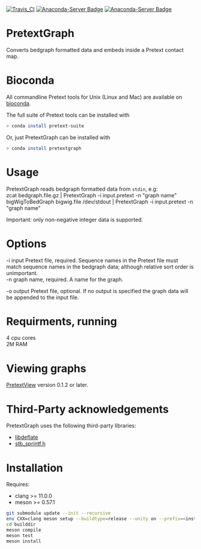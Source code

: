 [![Travis_CI](https://travis-ci.org/wtsi-hpag/PretextGraph.svg?branch=master)](https://travis-ci.org/github/wtsi-hpag/PretextGraph)
[![Anaconda-Server Badge](https://anaconda.org/bioconda/pretext-suite/badges/installer/conda.svg)](https://conda.anaconda.org/bioconda)
[![Anaconda-Server Badge](https://anaconda.org/bioconda/pretextgraph/badges/downloads.svg)](https://anaconda.org/bioconda/pretextgraph)
# PretextGraph
Converts bedgraph formatted data and embeds inside a Pretext contact map.

# Bioconda
All commandline Pretext tools for Unix (Linux and Mac) are available on [bioconda](https://bioconda.github.io/).<br/>

The full suite of Pretext tools can be installed with
```sh
> conda install pretext-suite
```
Or, just PretextGraph can be installed with
```sh
> conda install pretextgraph
```

# Usage
PretextGraph reads bedgraph formatted data from `stdin`, e.g:<br/>
zcat bedgraph.file.gz | PretextGraph -i input.pretext -n "graph name"<br/>
bigWigToBedGraph bigwig.file /dev/stdout | PretextGraph -i input.pretext -n "graph name"

Important: only non-negative integer data is supported.

# Options
-i input Pretext file, required. Sequence names in the Pretext file must match sequence names in the bedgraph data; although relative sort order is unimportant.<br/>
-n graph name, required. A name for the graph.<br/>

-o output Pretext file, optional. If no output is specified the graph data will be appended to the input file.<br/>

# Requirments, running
4 cpu cores <br/>
2M RAM <br/>

# Viewing graphs
[PretextView](https://github.com/wtsi-hpag/PretextView) version 0.1.2 or later.

# Third-Party acknowledgements
PretextGraph uses the following third-party libraries:<br/>
* [libdeflate](https://github.com/ebiggers/libdeflate)<br/>
* [stb_sprintf.h](https://github.com/nothings/stb/blob/master/stb_sprintf.h)

# Installation
Requires:
* clang >= 11.0.0
* meson >= 0.57.1
```bash
git submodule update --init --recursive
env CXX=clang meson setup --buildtype=release --unity on --prefix=<installation prefix> builddir
cd builddir
meson compile
meson test
meson install
